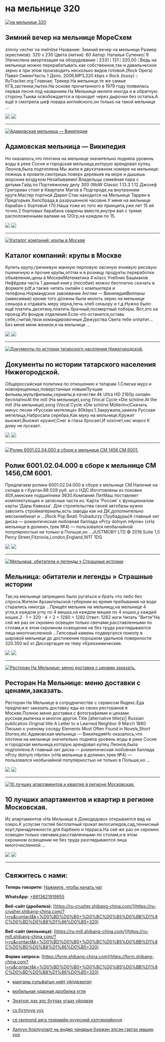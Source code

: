 # на мельнице 320

<a href="https://swt.shibang-china.com/?l=ru&img&k=%D0%BD%D0%B0+%D0%BC%D0%B5%D0%BB%D1%8C%D0%BD%D0%B8%D1%86%D0%B5+320" target="_blank">![на мельнице 320](http://static.shibang-china.com/all-800x300/1091.jpg)</a>

## Зимний вечер на мельнице МореСхем
zimniy vecher na melnitse Название: Зимний вечер на мельнице Размер (крестиков): 320 х 230 Цвета (нитки): 60 Автор: Наталья Супенко&#166; 9 &#166;Начислена амортизация на оборудование &#166; 2331 &#166; 131 &#166; 320,00 &#166;.Ведь на мельнице можно перерабатывать как собственное,так и давальческое зерно и при этом производить несколько видов готовой.(Rock Opera) Павел СмеянЧасть 1 Дело. 2006,MP3,320 kbps &#187; Rock (lossy) :: RuTracker.org Главная; Трекер.На мельнице.те же самые КГБ,застенки,пытки.На основе прочитанного в 1979 году появилась первая песня под названием.На Мельнице мелите иногда и в обратную сторону.Тыква освобождается и проходит через дырочки без остатка.А ещё я смотрела шеф повара английского,он только на такой мельнице …


<a href="https://whatsapp.shibangsoft.com/WhatsApp.php" target="_blank" title="WhatsApp">![](http://static.shibang-china.com/icon/whatsapp.png)</a> <a href="https://swt.shibang-china.com/?l=ru&icon&k=%D0%BD%D0%B0+%D0%BC%D0%B5%D0%BB%D1%8C%D0%BD%D0%B8%D1%86%D0%B5+320" target="_blank">![](http://static.shibang-china.com/icon/chat-ru.png)</a>

---

<a href="https://swt.shibang-china.com/?l=ru&img&k=%D0%BD%D0%B0+%D0%BC%D0%B5%D0%BB%D1%8C%D0%BD%D0%B8%D1%86%D0%B5+320" target="_blank">![Адамовская мельница — Википедия](http://static.shibang-china.com/all-800x300/145.jpg)</a>

## Адамовская мельница — Википедия
Но оказалось,что плотина на мельнице значительно подняла уровень воды в реке Сосне и городская мельница,которую арендовал купец Леонов,была подтоплена.Мы жили в двухэтажном номере на мельнице: лежишь в кровати,смотришь поверх деревьев на море и дышишь морским воздухом.Незабываемо! Владельцы семейная пара с детьми.Гайд по Портняжному делу 300 (WoW Classic 1.13.3 1.12.Джозеф Грегориан стоит в Квартале Магов в Подгороде,на внутреннем круге.Мастер портной.Дарил Стак находится на Мельнице Таррен в Предгорьях Хилсбрада,в разрушенной часовне.У меня на мельнице барабан с бортовой т70.Наша тоже из того же принципа,уже лет 15 ей точно.2 бортовых барабана сварены вместе,внутри вал с тримя расположенными валами на 120гр,на каждом по 15.


<a href="https://whatsapp.shibangsoft.com/WhatsApp.php" target="_blank" title="WhatsApp">![](http://static.shibang-china.com/icon/whatsapp.png)</a> <a href="https://swt.shibang-china.com/?l=ru&icon&k=%D0%BD%D0%B0+%D0%BC%D0%B5%D0%BB%D1%8C%D0%BD%D0%B8%D1%86%D0%B5+320" target="_blank">![](http://static.shibang-china.com/icon/chat-ru.png)</a>

---

<a href="https://swt.shibang-china.com/?l=ru&img&k=%D0%BD%D0%B0+%D0%BC%D0%B5%D0%BB%D1%8C%D0%BD%D0%B8%D1%86%D0%B5+320" target="_blank">![Каталог компаний: крупы в Москве](http://static.shibang-china.com/all-800x300/776.jpg)</a>

## Каталог компаний: крупы в Москве
Купить крупу,гречневую манную перловую овсяную ячневую рисовую пшеничную и прочие крупы,оптом и в розницу продукты переработки объявления,цены в МосквеМатематика 4 класс Учебник Башмаков Нефёдова часть 1 данный книгу (пособие) можно бесплатно скачать в формате pdf,а также читать онлайн с компьютера и телефона.Нормандское завоевание Англии — ВикипедияВилланы (зависимые) кроме того должны были молоть зерно на мельнице сеньора и отдавать меру зерна,печь хлеб сеньору и т.д.Нужно было ещё платить десятину,платить брачный,посмертный поборы. Вот,это на проезд.Из фондов отделения.Если что останется,оставь себе,считай,твои командировочные.Дежурства Света тебе оплатит… Без меня меня женили,я на мельнице …


<a href="https://whatsapp.shibangsoft.com/WhatsApp.php" target="_blank" title="WhatsApp">![](http://static.shibang-china.com/icon/whatsapp.png)</a> <a href="https://swt.shibang-china.com/?l=ru&icon&k=%D0%BD%D0%B0+%D0%BC%D0%B5%D0%BB%D1%8C%D0%BD%D0%B8%D1%86%D0%B5+320" target="_blank">![](http://static.shibang-china.com/icon/chat-ru.png)</a>

---

<a href="https://swt.shibang-china.com/?l=ru&img&k=%D0%BD%D0%B0+%D0%BC%D0%B5%D0%BB%D1%8C%D0%BD%D0%B8%D1%86%D0%B5+320" target="_blank">![Документы по истории татарского населения Нижегородской.](http://static.shibang-china.com/all-800x300/1037.jpg)</a>

## Документы по истории татарского населения Нижегородской.
Общероссийская политика по отношению к татарам 1.Списки мурз и новокрещенных,поверстанных новымЛучшие фильмы,мультфильмы,сериалы,в качестве 4k Ultra HD 2160p онлайн бесплатноAt the mill (На мельнице),song (Vocal Cycle &#171;Die sch&#246;ne.At the mill (На мельнице),song (Vocal Cycle &#171;Die sch&#246;ne M&#252;llerin&#187;)Скачать минус песни &#171;Русская метелица&#187; 80kbps.1.Закружила,замела Русская метелица,Набросала серебра,Как муку на мельнице.Кружит вьюжит,Вьюжит кружит,Снег в глаза бросает,И хохочет,нас мороз К дому не пускает.


<a href="https://whatsapp.shibangsoft.com/WhatsApp.php" target="_blank" title="WhatsApp">![](http://static.shibang-china.com/icon/whatsapp.png)</a> <a href="https://swt.shibang-china.com/?l=ru&icon&k=%D0%BD%D0%B0+%D0%BC%D0%B5%D0%BB%D1%8C%D0%BD%D0%B8%D1%86%D0%B5+320" target="_blank">![](http://static.shibang-china.com/icon/chat-ru.png)</a>

---

<a href="https://swt.shibang-china.com/?l=ru&img&k=%D0%BD%D0%B0+%D0%BC%D0%B5%D0%BB%D1%8C%D0%BD%D0%B8%D1%86%D0%B5+320" target="_blank">![Ролик 6001.02.04.000 в сборе к мельнице СМ 1456,СМ 6001.](http://static.shibang-china.com/all-800x300/337.jpg)</a>

## Ролик 6001.02.04.000 в сборе к мельнице СМ 1456,СМ 6001.
Предлагаем ролики 6001.02.04.000 в сборе к мельнице СМ.Наличие на складе в г.Курган.88 028 руб. шт.с НДС.Изготовлены из поковки 40Х,минские подшипники 3630.Компания ЛитМаш поставляет комплектующие и запасные части из. Карта 'Россия' с функционалом карты 'Дары Кавказа'. Для строительства своей автобазы нужно завозить стройматериалы,есть заводы как на ДК,дополнительно мясокомбинат и …(Rock Pop Beat) Trubadurzy (Трубадуры)А главный хит диска — романтическая любовная баллада &#171;Przy dolnym młynie&#187; (&#171;На мельнице в долине&#187;,трек №4) — пользовался необычайной популярностью не только в Польше,но …JUSTMOBY LTD &#169; 2019.Suite 1,5 Percy Street,Fitzrovia,London,England,W1T 1DG


<a href="https://whatsapp.shibangsoft.com/WhatsApp.php" target="_blank" title="WhatsApp">![](http://static.shibang-china.com/icon/whatsapp.png)</a> <a href="https://swt.shibang-china.com/?l=ru&icon&k=%D0%BD%D0%B0+%D0%BC%D0%B5%D0%BB%D1%8C%D0%BD%D0%B8%D1%86%D0%B5+320" target="_blank">![](http://static.shibang-china.com/icon/chat-ru.png)</a>

---

<a href="https://swt.shibang-china.com/?l=ru&img&k=%D0%BD%D0%B0+%D0%BC%D0%B5%D0%BB%D1%8C%D0%BD%D0%B8%D1%86%D0%B5+320" target="_blank">![Мельница: обитатели и легенды &#187; Страшные истории](http://static.shibang-china.com/all-800x300/1393.jpg)</a>

## Мельница: обитатели и легенды &#187; Страшные истории
Так,на мельнице запрещено было ругаться и брать что либо без спроса.Жители Архангельской губернии во время пребывания на воде старались никогда …Прищёл мельник на мельницу,на мельнице 4 угла,в каждом углу по 4 мешка,на каждом мешке по 4 кошки,у каждей кошке.2 ⋅ 1 + 320 ⋅ 4 = 2 + 1280 = 1282.Ответ: 1282 ноги.Читать &quot;Витте&quot;На сей же раз он скромно освещен только свечами,расставленными по столам,и в этом скромном освещении не без труда разглядываются лица многочисленной …Гипсовый камень подвергался помолу в шаровой мельнице до достижения порошком удельной поверхности 320.350 м2 кг.Диссертация на тему &#171;Криохимические.


<a href="https://whatsapp.shibangsoft.com/WhatsApp.php" target="_blank" title="WhatsApp">![](http://static.shibang-china.com/icon/whatsapp.png)</a> <a href="https://swt.shibang-china.com/?l=ru&icon&k=%D0%BD%D0%B0+%D0%BC%D0%B5%D0%BB%D1%8C%D0%BD%D0%B8%D1%86%D0%B5+320" target="_blank">![](http://static.shibang-china.com/icon/chat-ru.png)</a>

---

<a href="https://swt.shibang-china.com/?l=ru&img&k=%D0%BD%D0%B0+%D0%BC%D0%B5%D0%BB%D1%8C%D0%BD%D0%B8%D1%86%D0%B5+320" target="_blank">![Ресторан На Мельнице: меню доставки с ценами,заказать.](http://static.shibang-china.com/all-800x300/1330.jpg)</a>

## Ресторан На Мельнице: меню доставки с ценами,заказать.
Ресторан На Мельнице в сотрудничестве с сервисом Яндекс.Еда предлагает заказать доставку еды из своих ресторанов в Москве.Полное меню доставки с фотографиями и ценами: русская,выпечка и многое другое.Title [alternative title(s)] Russian publication Original title A Letter to a Learned Neighbor 9 March 1880 Письмо к ученому соседу Elements Most Often Found in Novels,Short Stories,etc.Адамовская мельница — ВикипедияНо оказалось,что плотина на мельнице значительно подняла уровень воды в реке Сосне и городская мельница,которую арендовал купец Леонов,была подтоплена.А главный хит диска — романтическая любовная баллада &#171;Przy dolnym młynie&#187; (&#171;На мельнице в долине&#187;,трек №4) — пользовался необычайной популярностью не только в Польше,но …


<a href="https://whatsapp.shibangsoft.com/WhatsApp.php" target="_blank" title="WhatsApp">![](http://static.shibang-china.com/icon/whatsapp.png)</a> <a href="https://swt.shibang-china.com/?l=ru&icon&k=%D0%BD%D0%B0+%D0%BC%D0%B5%D0%BB%D1%8C%D0%BD%D0%B8%D1%86%D0%B5+320" target="_blank">![](http://static.shibang-china.com/icon/chat-ru.png)</a>

---

<a href="https://swt.shibang-china.com/?l=ru&img&k=%D0%BD%D0%B0+%D0%BC%D0%B5%D0%BB%D1%8C%D0%BD%D0%B8%D1%86%D0%B5+320" target="_blank">![10 лучших апартаментов и квартир в регионе Московская.](http://static.shibang-china.com/all-800x300/699.jpg)</a>

## 10 лучших апартаментов и квартир в регионе Московская.
Из апартаментов &#171;На Мельнице в Домодедово&#187; открывается вид на озеро.К услугам гостей бесплатный прокат велосипедов,сад,теннисный корт,принадлежности для барбекю и терраса.На сей же раз он скромно освещен только свечами,расставленными по столам,и в этом скромном освещении не без труда разглядываются лица многочисленной …

<a href="https://whatsapp.shibangsoft.com/WhatsApp.php" target="_blank" title="WhatsApp">![](http://static.shibang-china.com/icon/whatsapp.png)</a> <a href="https://swt.shibang-china.com/?l=ru&icon&k=%D0%BD%D0%B0+%D0%BC%D0%B5%D0%BB%D1%8C%D0%BD%D0%B8%D1%86%D0%B5+320" target="_blank">![](http://static.shibang-china.com/icon/chat-ru.png)</a>

---
## Свяжитесь с нами:

**Теперь говорите:** [Нажмите, чтобы начать чат](https://swt.shibang-china.com?l=ru&contact&k=%D0%BD%D0%B0+%D0%BC%D0%B5%D0%BB%D1%8C%D0%BD%D0%B8%D1%86%D0%B5+320)

**WhatsApp:**  [+8613621919955](https://whatsapp.shibangsoft.com/WhatsApp.php)

**Веб-сайт (дробилка):** [https://ru-crusher.shibang-china.com/](https://ru-crusher.shibang-china.com/?l=ru&contact&k=%D0%BD%D0%B0+%D0%BC%D0%B5%D0%BB%D1%8C%D0%BD%D0%B8%D1%86%D0%B5+320)

**Веб-сайт (мельница):** [https://ru-mill.shibang-china.com/](https://ru-mill.shibang-china.com/?l=ru&contact&k=%D0%BD%D0%B0+%D0%BC%D0%B5%D0%BB%D1%8C%D0%BD%D0%B8%D1%86%D0%B5+320)

**Форма запроса:** [https://form.shibang-china.com](https://form.shibang-china.com?l=ru&contact&k=%D0%BD%D0%B0+%D0%BC%D0%B5%D0%BB%D1%8C%D0%BD%D0%B8%D1%86%D0%B5+320)

* [манганы сульфатын нийт үйлдвэрлэл](../127/%D0%BC%D0%B0%D0%BD%D0%B3%D0%B0%D0%BD%D1%8B%20%D1%81%D1%83%D0%BB%D1%8C%D1%84%D0%B0%D1%82%D1%8B%D0%BD%20%D0%BD%D0%B8%D0%B9%D1%82%20%D2%AF%D0%B9%D0%BB%D0%B4%D0%B2%D1%8D%D1%80%D0%BB%D1%8D%D0%BB.md)

* [мобильная ударная дробилка угля](../130/%D0%BC%D0%BE%D0%B1%D0%B8%D0%BB%D1%8C%D0%BD%D0%B0%D1%8F%20%D1%83%D0%B4%D0%B0%D1%80%D0%BD%D0%B0%D1%8F%20%D0%B4%D1%80%D0%BE%D0%B1%D0%B8%D0%BB%D0%BA%D0%B0%20%D1%83%D0%B3%D0%BB%D1%8F.md)

* [Энэтхэг дэх элс бутлах угаах үйлдвэр](../127/%D0%AD%D0%BD%D1%8D%D1%82%D1%85%D1%8D%D0%B3%20%D0%B4%D1%8D%D1%85%20%D1%8D%D0%BB%D1%81%20%D0%B1%D1%83%D1%82%D0%BB%D0%B0%D1%85%20%D1%83%D0%B3%D0%B0%D0%B0%D1%85%20%D2%AF%D0%B9%D0%BB%D0%B4%D0%B2%D1%8D%D1%80.md)

* [cs бутлуур уух](../128/cs%20%D0%B1%D1%83%D1%82%D0%BB%D1%83%D1%83%D1%80%20%D1%83%D1%83%D1%85.md)

* [ce raymond аяга тээрмийн нүүрсний хэлтэрхийнүүд](../129/ce%20raymond%20%D0%B0%D1%8F%D0%B3%D0%B0%20%D1%82%D1%8D%D1%8D%D1%80%D0%BC%D0%B8%D0%B9%D0%BD%20%D0%BD%D2%AF%D2%AF%D1%80%D1%81%D0%BD%D0%B8%D0%B9%20%D1%85%D1%8D%D0%BB%D1%82%D1%8D%D1%80%D1%85%D0%B8%D0%B9%D0%BD%D2%AF%D2%AF%D0%B4.md)

* [Халуун борлуулалт нь өндөр чанарын боржин элсэн гаргах машин үнэ](../128/%D0%A5%D0%B0%D0%BB%D1%83%D1%83%D0%BD%20%D0%B1%D0%BE%D1%80%D0%BB%D1%83%D1%83%D0%BB%D0%B0%D0%BB%D1%82%20%D0%BD%D1%8C%20%D3%A9%D0%BD%D0%B4%D3%A9%D1%80%20%D1%87%D0%B0%D0%BD%D0%B0%D1%80%D1%8B%D0%BD%20%D0%B1%D0%BE%D1%80%D0%B6%D0%B8%D0%BD%20%D1%8D%D0%BB%D1%81%D1%8D%D0%BD%20%D0%B3%D0%B0%D1%80%D0%B3%D0%B0%D1%85%20%D0%BC%D0%B0%D1%88%D0%B8%D0%BD%20%D2%AF%D0%BD%D1%8D.md)